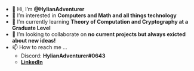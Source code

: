 - 👋 Hi, I’m **@HylianAdventurer**
- 👀 I’m interested in **Computers and Math and all things technology**
- 🌱 I’m currently learning **Theory of Computation and Cryptography at a Graduate Level**
- 💞️ I’m looking to collaborate on **no current projects but always exicted about new ideas!**
- 📫 How to reach me ...
    * Discord: **HylianAdventurer#0643**
    * **[LinkedIn](https://www.linkedin.com/in/jaron-burtnett/)**
